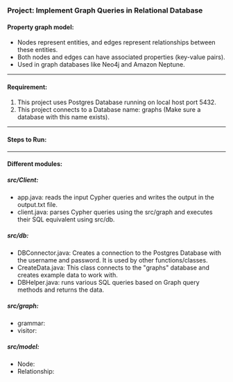 ### Project: Implement Graph Queries in Relational Database 

#### Property graph model: 
- Nodes represent entities, and edges represent relationships between these entities.
- Both nodes and edges can have associated properties (key-value pairs).
- Used in graph databases like Neo4j and Amazon Neptune.

---

#### Requirement: 
1. This project uses Postgres Database running on local host port 5432. 
2. This project connects to a Database name: graphs (Make sure a database with this name exists).

---

#### Steps to Run: 
<!-- Add the steps to run here -->

---

#### Different modules: 

##### src/Client: 
- app.java: reads the input Cypher queries and writes the output in the output.txt file. 
- client.java: parses Cypher queries using the src/graph and executes their SQL equivalent using src/db.

##### src/db: 
- DBConnector.java: Creates a connection to the Postgres Database with the username and password. It is used by other functions/classes. 
- CreateData.java: This class connects to the "graphs" database and creates example data to work with.
- DBHelper.java: runs various SQL queries based on Graph query methods and returns the data. 

##### src/graph:  
- grammar: 
- visitor: 

##### src/model: 
- Node: 
- Relationship: 
